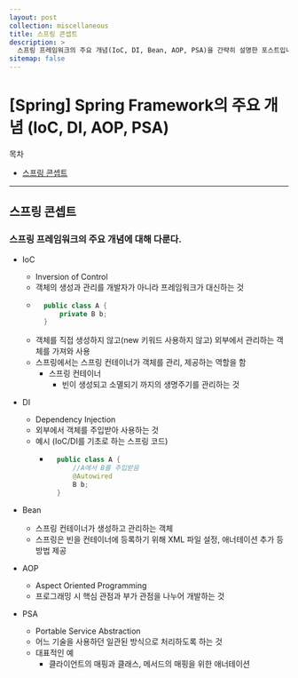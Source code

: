 ```yaml
---
layout: post
collection: miscellaneous
title: 스프링 콘셉트
description: >
  스프링 프레임워크의 주요 개념(IoC, DI, Bean, AOP, PSA)을 간략히 설명한 포스트입니다.
sitemap: false
---
```


# [Spring] Spring Framework의 주요 개념 (IoC, DI, AOP, PSA)

목차

- [스프링 콘셉트](#스프링-콘셉트)

---

## 스프링 콘셉트

### 스프링 프레임워크의 주요 개념에 대해 다룬다.

- IoC

  - Inversion of Control
  - 객체의 생성과 관리를 개발자가 아니라 프레임워크가 대신하는 것
  - ```java
      public class A {
          private B b;
      }
    ```
  - 객체를 직접 생성하지 않고(new 키워드 사용하지 않고) 외부에서 관리하는 객체를 가져와 사용
  - 스프링에서는 스프링 컨테이너가 객체를 관리, 제공하는 역할을 함
    - 스프링 컨테이너
      - 빈이 생성되고 소멸되기 까지의 생명주기를 관리하는 것

- DI

  - Dependency Injection
  - 외부에서 객체를 주입받아 사용하는 것
  - 예시 (IoC/DI를 기초로 하는 스프링 코드)
    - ```java
        public class A {
            //A에서 B를 주입받음
            @Autowired
            B b;
        }
      ```

- Bean

  - 스프링 컨테이너가 생성하고 관리하는 객체
  - 스프링은 빈을 컨테이너에 등록하기 위해 XML 파일 설정, 애너테이션 추가 등 방법 제공

- AOP

  - Aspect Oriented Programming
  - 프로그래밍 시 핵심 관점과 부가 관점을 나누어 개발하는 것

- PSA
  - Portable Service Abstraction
  - 어느 기술을 사용하던 일관된 방식으로 처리하도록 하는 것
  - 대표적인 예
    - 클라이언트의 매핑과 클래스, 메서드의 매핑을 위한 애너테이션
